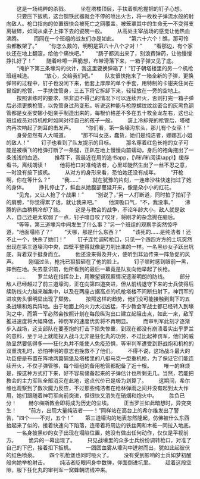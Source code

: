 　　这是一场纯粹的杀戮。
　　坐在塔楼顶层，手扶着机枪握把的钉子心想。
　　只要压下扳机，这台钢铁武器就会不停的喷出火舌，将一枚枚子弹流水般的射向敌人。枪口指向的位置很快会被死亡之网覆盖，被笼罩其中的生命无一不变得支离破碎，如同从桌子上摔下去的瓷碗一般。
　　从高处主宰战场的感觉让他热血沸腾。
　　而同在一个班组的战友们亦是如此。
　　“第六十六个！瞧，那可怜虫都散架了。”
　　“你怎么数的，明明是第六十八个才对！”
　　“看那边，有个家伙还在地上翻滚，给他个痛快吧。”
　　“肠子都流出来了，别浪费弹药，让他慢慢挣扎好了！”
　　随着咔嚓一声脆想，布带滑落下来，一箱子弹又见了底。
　　“掩护下第三条壕沟的伙计，我这里要换弹箱了！”钉子朝塔楼里的另一个机枪班组喊道。
　　“放心，交给我们吧。”
　　队友很快拖来了一箱全新的子弹，更换弹带的过程中，钉子也没闲下来，他套上厚厚的单个手套，用特制的卡钳夹住尚在冒烟的枪管，一手扶住管身，三五下将它拆卸下来，轻轻放在一旁的空地上。
　　按照训练时的要求，除非迫不得己的情况下可以连续开火，否则打完一箱子弹后必须更换枪管，以免管身过热变形。听说这种能与枪膛螺纹纹丝密合的灰黑色钢管都是女巫安娜小姐亲手制造出来的，每根价格差不多在五十枚金龙左右，这也让班组成员对待机枪时如同对待自己的孩子一般。
　　装上冷却完的枪管后，塔楼内再次响起了刺耳的击发声。
　　“你们看，第一条壕沟东头，那儿有个女巫！”
　　身旁忽然有人大喊道。
　　“那不叫女巫，蠢货，她们是纯洁者，娜娜瓦小姐的敌人！”
　　钉子也看到了队友提示的目标。
　　那名穿着红色长袍的女子可能是被横飞的枪弹打断了一条腿，正趴在地上慢慢向前蠕动，身后的袍角拖出了一条浅浅的血迹。
　　推荐下，我最近在用的追书app，【\咪\咪\阅读\app\\】缓存看书，离线朗读！
　　他将枪口对准纯洁者，心里却陡然生出了一丝不忍之意，一时没有按下扳机。
　　从对方的身形来看，恐怕她还没有成年。
　　“开枪啊，你在等什么？”
　　“我……”
　　就在犹豫的片刻，一连串沙柱快速扫过了她的身体。
　　挣扎停止了，鲜血从她腹部蔓延开来，像是朵小小的红花。
　　“见鬼，又让人抢了个战果！”
　　“别说了，”另一人打断道，同时拍了拍钉子的肩膀，“你觉得累了话，就让我来吧。”
　　他深吸口气，“不，我没事。”
　　沸腾的热血稍稍冷却了些。
　　这是与教会的战争，不论年龄大小，敌人就是敌人，自己还是太软弱了一点，钉子暗自咬了咬牙，将刚才的杂念抛在脑后。
　　“等等，第三道壕沟中间发生了什么事？”另一个班组的观察手突然惊呼道，“地面塌陷了？”
　　“天哪，那是什么东西？”
　　“该死的……是纯洁者！还不止一个，快杀了她们！”
　　钉子连忙调转枪口，只见一个四四方方的土坑突然出现在第三道壕沟中央，四壁平整得就像是刀削出来的一样。一名黑纱女子跃出坑底，背着双手挺身而立。
　　他还没来得及开火，便听到耳边传来一阵急促的风声。
　　刚偏过头，枪托已狠狠砸在了他的脸上。
　　钉子顿时感到眼前一黑，摔倒在地。失去意识前，他所看到的最后一幕竟是队友向他举起了长枪。
　　……
　　罗兰站在指挥台上，用瞭望镜观察情况逐渐明朗的防线。
　　部分敌人已经越过了前三道壕沟，正在向第四道突进，但从前线退守下来的士兵使得后续防线火力越来越集中，以及在两座占据高点的机枪塔楼不间断扫射下，神罚军的进攻势头很明显出现了颓势。
　　按照这样的趋势，他们没可能接触到剩下的五条战壕和炮兵阵地。由于地面上的火力太过凶猛，不少教会军战士都已经转入到壕沟之中，而第一军必然会按照计划在每段纵沟出口建立起阻击点，如此一来，敌军推进速度将大幅降低，神罚军的速度优势将不再明显。
　　而审判军此刻才逐渐步入战场，这支部队在要塞炮的打击下损失惨重，到现在都没有崩溃着实出乎罗兰的意料，至于马上就能投入战斗无非是狂化丸的功劳，不过比起神罚军，他们的威胁显然要低得多——狂化丸并不能使人免疫恐惧，等审判军遭受到野战炮和机枪的双重洗礼时，恐怕神明的意志也挽救不了他们。
　　不得不说，这场战斗最大的功臣便是布置在阵地两翼碉堡及塔楼里的八挺马克一型重机枪，为了保证它们能连续开火，不仅子弹管够，每个班组的备用枪管都配备了近十根。
　　唯一的麻烦是，按这种方式打下来，好不容易储备起来的子弹估计也所剩无几。当然，若能把教会的主力军队全部消灭在此地，这点代价已是极为划算了。
　　这期间，希尔维也观察到了数次魔力反应，不过那些纯洁者在枪林弹雨之间并没有起到太大作用，她们跟随着神罚军向前突进，但很快又消失在硝烟和炮火中。
　　胜负已分！
　　赫尔梅斯教会即将成为历史的尘埃。
　　正当罗兰如此暗想时，异变突生！
　　“前方，出现大量纯洁者——！”同样站在高台上的希尔维发出了警告，“四个——不对，五个！”
　　第三道壕沟的地表忽然隆起，仿佛被什么东西抬起来了似的，接着快速向下陷落，连带着将周边的铁丝网和木桩一同拉入地底。
　　一名身披黑纱的女子出现在塌陷位置，她没有做出任何动作，仅仅是平视前方。
　　诡异的一幕出现了。
　　只见战壕里的众多士兵纷纷调转枪口，对准了自己的下巴，接着扣下扳机。
　　一团团血雾从壕沟中迸射而出，犹如此起彼伏的红色喷泉。
　　四个机枪堡也同时哑火了。
　　没有受到影响的士兵如梦初醒般向她举枪射击。
　　纯洁者眨眼间身中数弹，仰面倒进坑里。
　　趁着这段空隙，服下狂化丸的审判军一窝蜂朝防线冲来。